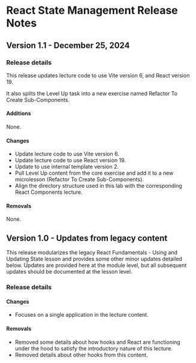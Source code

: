<h1>
  <span class="headline">React State Management</span>
  <span class="subhead">Release Notes</span>
</h1>

## Version 1.1 - December 25, 2024

### Release details

This release updates lecture code to use Vite version 6, and React version 19.

It also splits the Level Up task into a new exercise named Refactor To Create Sub-Components.

#### Additions

None.

#### Changes

- Update lecture code to use Vite version 6.
- Update lecture code to use React version 19.
- Update to use internal template version 2.
- Pull Level Up content from the core exercise and add it to a new microlesson (Refactor To Create Sub-Components).
- Align the directory structure used in this lab with the corresponding React Components lecture.

#### Removals

None.

## Version 1.0 - Updates from legacy content

This release modularizes the legacy React Fundamentals - Using and Updating State lesson and provides some other minor updates detailed below. Updates are provided here at the module level, but all subsequent updates should be documented at the lesson level.

### Release details

#### Changes

- Focuses on a single application in the lecture content.

#### Removals

- Removed some details about how hooks and React are functioning under the hood to satisfy the introductory nature of this lecture.
- Removed details about other hooks from this content.
